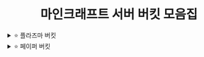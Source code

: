 <div align="center">
  
# 마인크래프트 서버 버킷 모음집
  
</div>
<details><summary>⭐ 플라즈마 버킷</summary>
  
| Version (버전)                                                | 자바 버전 (Java Version) | 다운로드 (Download) | 
| :---:                                                        | :---:            | :---: |
| 1.20.2 | 17 이상 | 없음 |
| 1.20.1 | 17 이상 |[다운로드](https://www.mediafire.com/file/oys631to98n8pyh/1.20.1_%25ED%2594%258C%25EB%259D%25BC%25EC%25A6%2588%25EB%25A7%2588_%25EC%2584%259C%25EB%25B2%2584_%25EB%25B2%2584%25ED%2582%25B7.zip/file) |
| 1.19.4 | 17 이상 |[다운로드](https://www.mediafire.com/file/nu12xipm587y2k6/1.19.4_%25ED%2594%258C%25EB%259D%25BC%25EC%25A6%2588%25EB%25A7%2588_%25EB%25B2%2584%25ED%2582%25B7.zip/file) |
</details>

<details><summary>⭐ 페이퍼 버킷</summary>
  
| Version (버전)                                                | 자바 버전 (Java Version) | 다운로드 (Download) | 
| :---:                                                        | :---:            | :---: |
| 1.20.2 | 17 이상 |[다운로드](https://www.mediafire.com/file/ioem0v99ilxh1z6/1.20.2_%25ED%258E%2598%25EC%259D%25B4%25ED%258D%25BC_%25EC%2584%259C%25EB%25B2%2584_%25EB%25B2%2584%25ED%2582%25B7.zip/file) |
| 1.20.1 | 17 이상 |[다운로드](https://www.mediafire.com/file/pm5fqa1zzutt2o1/1.20.2_%25EC%258A%25A4%25ED%2594%25BC%25EA%25B3%25B3_%25EC%2584%259C%25EB%25B2%2584_%25EB%25B2%2584%25ED%2582%25B7.zip/file) |
| 1.20 | 17 이상 |[다운로드](https://www.mediafire.com/file/k6o2hzhhq49lnkr/1.20_%25ED%258E%2598%25EC%259D%25B4%25ED%258D%25BC_%25EC%2584%259C%25EB%25B2%2584_%25EB%25B2%2584%25ED%2582%25B7.zip/file) |
</details>
